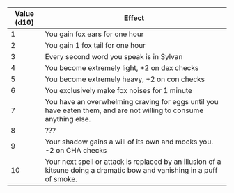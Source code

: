 | Value (d10) | Effect                                                                                                                   |
| ----------- | ------------------------------------------------------------------------------------------------------------------------ |
| 1           | You gain fox ears for one hour                                                                                           |
| 2           | You gain 1 fox tail for one hour                                                                                         |
| 3           | Every second word you speak is in Sylvan                                                                                 |
| 4           | You become extremely light, +2 on dex checks                                                                             |
| 5           | You become extremely heavy, +2 on con checks                                                                             |
| 6           | You exclusively make fox noises for 1 minute                                                                             |
| 7           | You have an overwhelming craving for eggs until you have eaten them, and are not willing to consume anything else.       |
| 8           | ???                                                                                                                      |
| 9           | Your shadow gains a will of its own and mocks you. -2 on CHA checks                                                      |
| 10          | Your next spell or attack is replaced by an illusion of a kitsune doing a dramatic bow and vanishing in a puff of smoke. |
